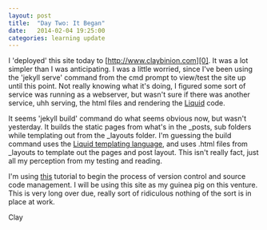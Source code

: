 ```yaml
---
layout: post
title:  "Day Two: It Began"
date:   2014-02-04 19:25:00
categories: learning update
---
```


I 'deployed' this site today to [http://www.claybinion.com][0]. It was a lot simpler than I was anticipating. I was a little worried, since I've been using the 'jekyll serve' command from the cmd prompt to view/test the site up until this point. Not really knowing what it's doing, I figured some sort of service was running as a webserver, but wasn't sure if there was another service, uhh serving, the html files and rendering the [Liquid][1] code. 

It seems 'jekyll build' command do what seems obvious now, but wasn't yesterday. It builds the static pages from what's in the _posts, sub folders while templating out from the _layouts folder. I'm guessing the build command uses the [Liquid templating language][1], and uses .html files from _layouts to template out the pages and post layout. This isn't really fact, just all my perception from my testing and reading.

I'm using [this][2] tutorial to begin the process of version control and source code management. I will be using this site as my guinea pig on this venture. This is very long over due, really sort of ridiculous nothing of the sort is in place at work.

Clay



[0]: http://www.claybinion.com
[1]: http://liquidmarkup.org/
[2]: http://git-scm.com/book/en/Getting-Started-Git-Basics

